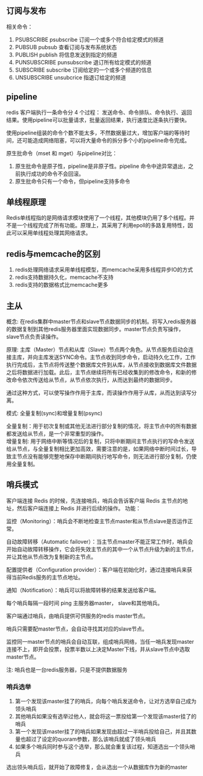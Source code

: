 ## 订阅与发布

  相关命令：
1. PSUBSCRIBE psubscribe 订阅一个或多个符合给定模式的频道
2. PUBSUB pubsub 查看订阅与发布系统状态
3. PUBLISH publish 将信息发送到指定的频道
4. PUNSUBSCRIBE punsubscribe 退订所有给定模式的频道
5. SUBSCRIBE subscribe 订阅给定的一个或多个频道的信息
6. UNSUBSCRIBE unsubcrice 指退订给定的频道

## pipeline
redis 客户端执行一条命令分 4 个过程： 发送命令、命令排队、命令执行、返回结果。使用pipeline可以批量请求，批量返回结果，执行速度比逐条执行要快。

使用pipeline组装的命令个数不能太多，不然数据量过大，增加客户端的等待时间，还可能造成网络阻塞，可以将大量命令的拆分多个小的pipeline命令完成。

原生批命令（mset 和 mget）与pipeline对比：
1. 原生批命令是原子性，pipeline是非原子性。pipeline 命令中途异常退出，之前执行成功的命令不会回滚。 
2. 原生批命令只有一个命令，但pipeline支持多命令

## 单线程原理
Redis单线程指的是网络请求模块使用了一个线程，其他模块仍用了多个线程。并不是一个线程完成了所有功能。原理上，其采用了利用epoll的多路复用特性，因此可以采用单线程处理其网络请求。

## redis与memcache的区别
1. redis处理网络请求采用单线程模型，而memcache采用多线程异步IO的方式
2. redis支持数据持久化，memcache不支持
3. redis支持的数据格式比memcache更多

## 主从
  概念: 在redis集群中master节点和slave节点数据同步的机制。将写入redis服务器的数据复制到其他redis服务器里面实现数据同步。master节点负责写操作，slave节点负责读操作。 
  
  原理: 主库（Master）节点和从库（Slave）节点两个角色。从节点服务启动会连接主库，并向主库发送SYNC命令。主节点收到同步命令，启动持久化工作，工作执行完成后，主节点将传送整个数据库文件到从库，从节点接收到数据库文件数据之后将数据进行加载。此后，主节点继续将所有已经收集到的修改命令，和新的修改命令依次传送给从节点，从节点依次执行，从而达到最终的数据同步。
  
  通过这种方式，可以使写操作作用于主库，而读操作作用于从库，从而达到读写分离。
  
  模式: 全量复制(sync)和增量复制(psync)

  全量复制：用于初次复制或其他无法进行部分复制的情况，将主节点中的所有数据都发送给从节点，是一个非常重型的操作。  
  增量复制: 用于网络中断等情况后的复制，只将中断期间主节点执行的写命令发送给从节点，与全量复制相比更加高效，需要注意的是，如果网络中断时间过长，导致主节点没有能够完整地保存中断期间执行地写命令，则无法进行部分复制，仍使用全量复制。

## 哨兵模式
客户端连接 Redis 的时候，先连接哨兵，哨兵会告诉客户端 Redis 主节点的地址，然后客户端连接上 Redis 并进行后续的操作。
  功能：  
  
  监控（Monitoring）：哨兵会不断地检查主节点master和从节点slave是否运作正常。  
  
  自动故障转移（Automatic failover）：当主节点master不能正常工作时，哨兵会开始自动故障转移操作，它会将失效主节点的其中一个从节点升级为新的主节点，并让其他从节点改为复制新的主节点。
  
  配置提供者（Configuration provider）：客户端在初始化时，通过连接哨兵来获得当前Redis服务的主节点地址。  
  
  通知（Notification）：哨兵可以将故障转移的结果发送给客户端。  


每个哨兵每隔一段时间 ping 主服务器master， slave和其他哨兵。

客户端通过哨兵，由哨兵提供可供服务的redis master节点。

哨兵只需要配master节点，会自动寻找其对应的slave节点。

监控同一master节点的哨兵会自动互联，组成哨兵网络，当任一哨兵发现master连接不上，即开会投票，投票半数以上决定Master下线，并从slave节点中选取master节点。

  注: 哨兵也是一台redis服务器，只是不提供数据服务

### 哨兵选举
1. 第一个发现该master挂了的哨兵，向每个哨兵发送命令，让对方选举自己成为领头哨兵
2. 其他哨兵如果没有选举过他人，就会将这一票投给第一个发现该master挂了的哨兵
3. 第一个发现该master挂了的哨兵如果发现由超过一半哨兵投给自己，并且其数量也超过了设定的quoram参数，那么该哨兵就成了领头哨兵
4. 如果多个哨兵同时参与这个选举，那么就会重复该过程，知道选出一个领头哨兵

选出领头哨兵后，就开始了故障修复，会从选出一个从数据库作为新的master
